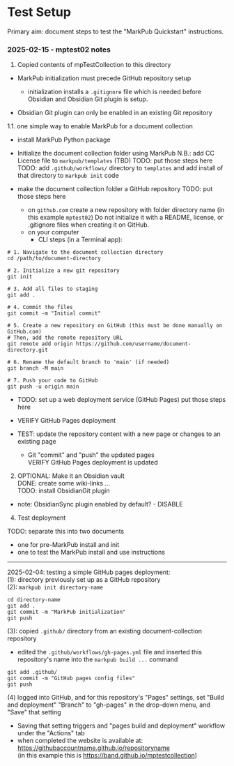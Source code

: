 # Test Setup

Primary aim: document steps to test the "MarkPub Quickstart"
instructions.  

### 2025-02-15 - mptest02 notes

1. Copied contents of mpTestCollection to this directory

 - MarkPub initialization must precede GitHub repository setup
   - initialization installs a `.gitignore` file which is needed
     before Obsidian and Obsidian Git plugin is setup.
	 
 - Obsidian Git plugin can only be enabled in an existing Git repository

1.1. one simple way to enable MarkPub for a document collection  
 - install MarkPub Python package
 - Initialize the document collection folder using MarkPub
   N.B.: add CC License file to `markpub/templates` (TBD)
   TODO: put those steps here  
   TODO: add `.github/workflows/` directory to `templates` and add
   install of that directory to `markpub init` code

- make the document collection folder a GitHub repository
   TODO: put those steps here  
   - on `github.com` create a new repository with folder directory
     name (in this example `mptest02`)
	 Do not initialize it with a README, license, or .gitignore files when creating it on GitHub.
   - on your computer
	 - CLI steps (in a Terminal app):  
 ```shell
 # 1. Navigate to the document collection directory
cd /path/to/document-directory

# 2. Initialize a new git repository
git init

# 3. Add all files to staging
git add .

# 4. Commit the files
git commit -m "Initial commit"

# 5. Create a new repository on GitHub (this must be done manually on GitHub.com)
# Then, add the remote repository URL
git remote add origin https://github.com/username/document-directory.git

# 6. Rename the default branch to 'main' (if needed)
git branch -M main

# 7. Push your code to GitHub
git push -u origin main
```

 - TODO: set up a web deployment service (GitHub Pages)
	 put those steps here  

 - VERIFY GitHub Pages deployment

 - TEST: update the repository content with a new page or changes to
   an existing page  
   - Git "commit" and "push" the updated pages  
   VERIFY GitHub Pages deployment is updated  


2. OPTIONAL: Make it an Obsidian vault  
DONE: create some wiki-links ...  
TODO: install ObsidianGit plugin  
 - note: ObsidianSync plugin enabled by default?  - DISABLE

4. Test deployment  

TODO: separate this into two documents  
- one for pre-MarkPub install and init  
- one to test the MarkPub install and use instructions  

-----
2025-02-04: testing a simple GitHub pages deployment:  
 (1): directory previously set up as a GitHub repository  
 (2): `markpub init directory-name`  
```shell
cd directory-name
git add .
git commit -m "MarkPub initialization"
git push
```  
 (3): copied `.github/` directory from an existing document-collection
 repository  
   - edited the `.github/workflows/gh-pages.yml` file and inserted
     this repository's name into the `markpub build ...` command  
```shell
git add .github/
git commit -m "GitHub pages config files"
git push
```  
 (4) logged into GitHub, and for this repository's "Pages" settings,
 set "Build and deployment" "Branch" to "gh-pages" in the drop-down
 menu, and "Save" that setting  
  - Saving that setting triggers and "pages build and deployment"
    workflow under the "Actions" tab  
  - when completed the website is available at:  
  <https://githubaccountname.github.io/repositoryname>  
  (in this example this is https://band.github.io/mptestcollection)  


